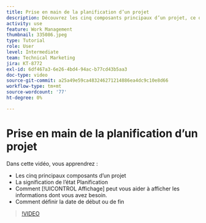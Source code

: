 ```yaml
---
title: Prise en main de la planification d’un projet
description: Découvrez les cinq composants principaux d’un projet, ce que signifie l’état, comment une [!UICONTROL Affichage] peut vous aider à afficher les informations pertinentes et à définir la date de début ou d’échéance.
activity: use
feature: Work Management
thumbnail: 335086.jpeg
type: Tutorial
role: User
level: Intermediate
team: Technical Marketing
jira: KT-8772
exl-id: 6df467a3-6e26-4bd4-94ac-b77cd43b5aa3
doc-type: video
source-git-commit: a25a49e59ca483246271214886ea4dc9c10e8d66
workflow-type: tm+mt
source-wordcount: '77'
ht-degree: 0%

---
```


# Prise en main de la planification d’un projet

Dans cette vidéo, vous apprendrez :

* Les cinq principaux composants d’un projet
* La signification de l’état Planification
* Comment [!UICONTROL Affichage] peut vous aider à afficher les informations dont vous avez besoin.
* Comment définir la date de début ou de fin

>[!VIDEO](https://video.tv.adobe.com/v/335086/?quality=12&learn=on)
